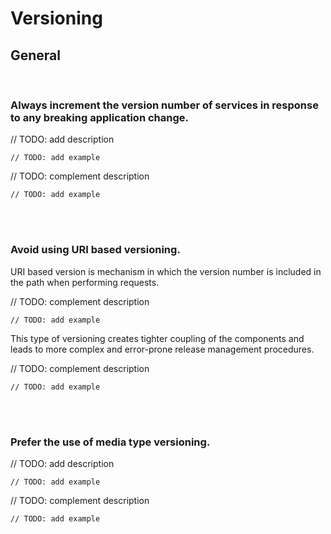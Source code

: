 # Versioning


## General
<br>


### Always increment the version number of services in response to any breaking application change.

// TODO: add description

```http
// TODO: add example
```

// TODO: complement description

```http
// TODO: add example
```

<br><br>


### Avoid using URI based versioning.

URI based version is mechanism in which the version number is included in the path when performing requests.

// TODO: complement description

```http
// TODO: add example
```

This type of versioning creates tighter coupling of the components and leads to more complex and error-prone release management procedures.

// TODO: complement description

```http
// TODO: add example
```

<br><br>


### Prefer the use of media type versioning.

// TODO: add description

```http
// TODO: add example
```

// TODO: complement description

```http
// TODO: add example
```

<br><br>